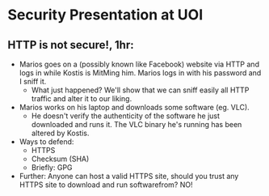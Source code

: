 Security Presentation at UOI
============================

## HTTP is not secure!, 1hr:
- Marios goes on a (possibly known like Facebook) website via HTTP and logs in while Kostis is MitMing him. Marios logs in with his password and I sniff it.
    - What just happened? We'll show that we can sniff easily all HTTP traffic and alter it to our liking.
- Marios works on his laptop and downloads some software (eg. VLC).
    - He doesn't verify the authenticity of the software he just downloaded and runs it. The VLC binary he's running has been altered by Kostis.
- Ways to defend:
    - HTTPS
    - Checksum (SHA)
    - Briefly: GPG
- Further: Anyone can host a valid HTTPS site, should you trust any HTTPS site to download and run softwarefrom? NO!
